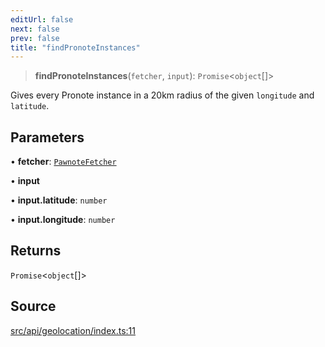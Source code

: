 ```yaml
---
editUrl: false
next: false
prev: false
title: "findPronoteInstances"
---
```


> **findPronoteInstances**(`fetcher`, `input`): `Promise`\<`object`[]\>

Gives every Pronote instance in a 20km radius of the given `longitude` and `latitude`.

## Parameters

• **fetcher**: [`PawnoteFetcher`](/api/type-aliases/pawnotefetcher/)

• **input**

• **input.latitude**: `number`

• **input.longitude**: `number`

## Returns

`Promise`\<`object`[]\>

## Source

[src/api/geolocation/index.ts:11](https://github.com/Gabriel29306/Pawnote/blob/a2552cd7208db339c299a04178513054cceb5849/src/api/geolocation/index.ts#L11)
